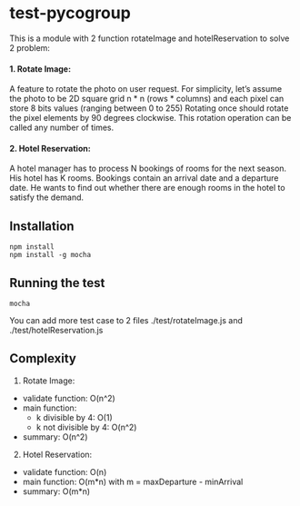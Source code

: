 # test-pycogroup
This is a module with 2 function rotateImage and hotelReservation to solve 2 problem:
#### 1. Rotate Image:
A feature to rotate the photo on user request.
For simplicity, let’s assume the photo to be 2D square grid n * n (rows * columns) and each pixel can store 8 bits values (ranging between 0 to 255)
Rotating once should rotate the pixel elements by 90 degrees clockwise. This rotation operation can be called any number of times.
#### 2. Hotel Reservation:
A hotel manager has to process N bookings of rooms for the next season. His hotel has K rooms. Bookings contain an arrival date and a departure date. He wants to find out whether there are enough rooms in the hotel to satisfy the demand.
## Installation
```
npm install
npm install -g mocha
```
## Running the test
```
mocha
```
You can add more test case to 2 files ./test/rotateImage.js and ./test/hotelReservation.js
## Complexity
1. Rotate Image:
- validate function: O(n^2)
- main function:
    * k divisible by 4: O(1)
    * k not divisible by 4: O(n^2)
- summary: O(n^2)
2. Hotel Reservation:
- validate function: O(n)
- main function: O(m*n) with m = maxDeparture - minArrival
- summary: O(m*n)